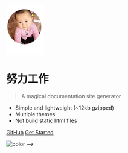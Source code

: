 ![logo](images/me.png)

# 努力工作 

> A magical documentation site generator.

- Simple and lightweight (~12kb gzipped)
- Multiple themes
- Not build static html files


[GitHub](https://github.com/QingWei-Li/docsify/)
[Get Started](#quick-start)

<!-- 背景图片 -->
<!--
![](images/bg.png)
<!-- 背景色 -->
![color](#f0f0f0)
-->
